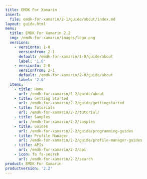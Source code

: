 ```yaml
---
title: EMDK For Xamarin
insert:
  file: emdk-for-xamarin/2-1/guide/about/index.md
layout: guide.html
menu:
  title: EMDK For Xamarin 2.2
  img: /emdk-for-xamarin/images/logo.png
  versions:
    - versionto: 1-0
      versionfrom: 2-1
      default: /emdk-for-xamarin/1-0/guide/about
      label: '1.0'
    - versionto: 2-0
      versionfrom: 2-1
      default: /emdk-for-xamarin/2-0/guide/about
      label: '2.0'
  items:
    - title: Home
      url: /emdk-for-xamarin/2-2/guide/about
    - title: Getting Started
      url: /emdk-for-xamarin/2-2/guide/gettingstarted
    - title: Tutorials
      url: /emdk-for-xamarin/2-2/tutorial/
    - title: Samples
      url: /emdk-for-xamarin/2-2/samples
    - title: Guides
      url: /emdk-for-xamarin/2-2/guide/programming-guides
    - title: Profile Manager
      url: /emdk-for-xamarin/2-2/guide/profile-manager-guides
    - title: APIs
      url: /emdk-for-xamarin/2-2/api
    - icon: fa fa-search
      url: /emdk-for-xamarin/2-2/search
product: EMDK For Xamarin
productversion: '2.2'
---
```















